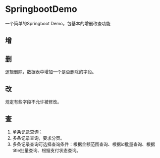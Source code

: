 # SpringbootDemo
一个简单的Springboot Demo，包基本的增删改查功能
## 增
## 删
逻辑删除，数据表中增加一个是否删除的字段。
## 改
规定有些字段不允许被修改。
## 查
1. 单条记录查询；
2. 多条记录查询，要求分页。
3. 多条记录查询可选择查询条件：根据金额范围查询、根据id批量查询、根据title批量查询、根据支付状态查询。
